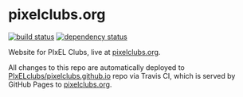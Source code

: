 # pixelclubs.org

[![build status](https://img.shields.io/travis/PIxELclubs/pixelclubs.org.svg)](https://travis-ci.org/PIxELclubs/pixelclubs.org)
[![dependency status](https://img.shields.io/david/PIxELclubs/pixelclubs.org.svg)](https://david-dm.org/PIxELclubs/pixelclubs.org)

Website for PIxEL Clubs, live at [pixelclubs.org].

All changes to this repo are automatically deployed to [PIxELclubs/pixelclubs.github.io] repo via Travis CI, which is served by GitHub Pages to [pixelclubs.org].

[pixelclubs.org]: https://pixelclubs.org
[PIxELclubs/pixelclubs.github.io]: https://github.com/PIxELclubs/pixelclubs.github.io
